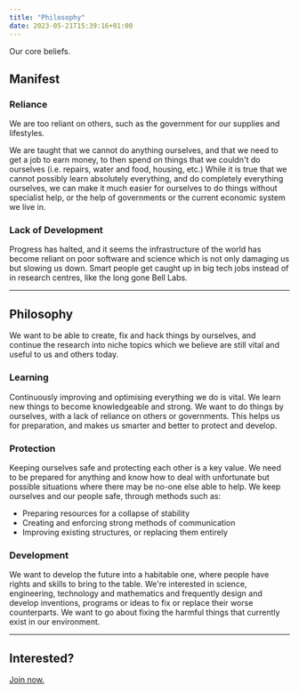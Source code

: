 ```yaml
---
title: "Philosophy"
date: 2023-05-21T15:39:16+01:00
---
```


Our core beliefs.

## Manifest

### Reliance
We are too reliant on others, such as the government for our supplies and lifestyles.

We are taught that we cannot do anything ourselves, and that we need to get a job to earn money,
to then spend on things that we couldn't do ourselves (i.e. repairs, water and food, housing, etc.)
While it is true that we cannot possibly learn absolutely everything, and do completely everything
ourselves, we can make it much easier for ourselves to do things without specialist help, or the
help of governments or the current economic system we live in.

### Lack of Development
Progress has halted, and it seems the infrastructure of the world has become reliant on poor
software and science which is not only damaging us but slowing us down. Smart people get caught
up in big tech jobs instead of in research centres, like the long gone Bell Labs.

---

## Philosophy
We want to be able to create, fix and hack things by ourselves, and continue the research into
niche topics which we believe are still vital and useful to us and others today.

### Learning
Continuously improving and optimising everything we do is vital. We learn new things to become
knowledgeable and strong. We want to do things by ourselves, with a lack of reliance on others
or governments. This helps us for preparation, and makes us smarter and better to protect and
develop.

### Protection
Keeping ourselves safe and protecting each other is a key value. We need to be prepared for
anything and know how to deal with unfortunate but possible situations where there may be
no-one else able to help. We keep ourselves and our people safe, through methods such as:

- Preparing resources for a collapse of stability
- Creating and enforcing strong methods of communication
- Improving existing structures, or replacing them entirely

### Development
We want to develop the future into a habitable one, where people have rights and skills to
bring to the table. We're interested in science, engineering, technology and mathematics
and frequently design and develop inventions, programs or ideas to fix or replace their
worse counterparts. We want to go about fixing the harmful things that currently exist
in our environment.

---

## Interested?
[Join now.](/apply)
